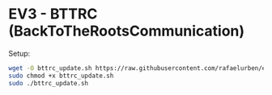 # EV3 - BTTRC (BackToTheRootsCommunication)

Setup:

```bash
wget -O bttrc_update.sh https://raw.githubusercontent.com/rafaelurben/ev3-bttrc/master/bttrc_update.sh
sudo chmod +x bttrc_update.sh
sudo ./bttrc_update.sh
```
